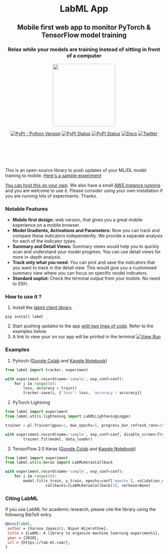 <div align="center" style="margin-bottom: 100px;">
<h1>LabML App</h1>
<h2>Mobile first web app to monitor PyTorch & TensorFlow model training</h2>
<h3>Relax while your models are training instead of sitting in front of a computer</h3>

<img src="https://raw.githubusercontent.com/lab-ml/lab/master/images/lab_logo.png" width="200px" alt="">

[![PyPI - Python Version](https://badge.fury.io/py/labml.svg)](https://badge.fury.io/py/labml)
[![PyPI Status](https://pepy.tech/badge/labml)](https://pepy.tech/project/labml)
[![PyPI Status](https://img.shields.io/badge/slack-chat-green.svg?logo=slack)](https://join.slack.com/t/labforml/shared_invite/zt-egj9zvq9-Dl3hhZqobexgT7aVKnD14g/)
[![Docs](https://img.shields.io/badge/labml-docs-blue)](http://lab-ml.com/)
[![Twitter](https://img.shields.io/twitter/url.svg?label=Follow%20%40LabML&style=social&url=https%3A%2F%2Ftwitter.com%2FLabML)](https://twitter.com/LabML1?ref_src=twsrc%5Etfw)
</div>

This is an open-source library to push updates of your ML/DL model training to mobile. [Here's a sample experiment](https://web.lab-ml.com/run?uuid=39b03a1e454011ebbaff2b26e3148b3d)

[You can host this on your own](https://github.com/lab-ml/app/blob/master/docs/installation.rst).
We also have a small [AWS instance running](https://web.lab-ml.com). and you are welcome to use it. Please consider using your own installation if you are running lots of
experiments. Thanks.

### Notable Features

* **Mobile first design:** web version, that gives you a great mobile experience on a mobile browser.
* **Model Gradients, Activations and Parameters:** Now you can track and compare these indicators independently. We provide a separate analysis for each of the indicator types.
* **Summary and Detail Views:** Summary views would help you to quickly scan and understand your model progress. You can use detail views for more in-depth analysis.
* **Track only what you need:** You can pick and save the indicators that you want to track in the detail view. This would give you a customised summary view where you can focus on specific model indicators.
* **Standard ouptut:** Check the terminal output from your mobile. No need to SSH.

### How to use it ?
1. Install the [labml client library](https://github.com/lab-ml/labml).

```
pip install labml
```

2. Start pushing updates to the app  [with two lines of code](http://lab-ml.com/guide/tracker.html). Refer to the examples below.
3. A link to view your on our app will be printed in the terminal [![View Run](https://img.shields.io/badge/labml-experiment-brightgreen)](https://web.lab-ml.com/run?uuid=9e7f39e047e811ebbaff2b26e3148b3d)

### Examples

1. Pytorch ([Google Colab](https://colab.research.google.com/drive/1Ldu5tr0oYN_XcYQORgOkIY_Ohsi152fz?usp=sharing) and  [Kaggle Notebook](https://www.kaggle.com/hnipun/monitoring-ml-model-training-on-your-mobile-phone))

```python
from labml import tracker, experiment

with experiment.record(name='sample', exp_conf=conf):
    for i in range(50):
        loss, accuracy = train()
        tracker.save(i, {'loss': loss, 'accuracy': accuracy})
```

2. PyTorch Lightning

```python
from labml import experiment
from labml.utils.lightening import LabMLLighteningLogger

trainer = pl.Trainer(gpus=1, max_epochs=5, progress_bar_refresh_rate=20, logger=LabMLLighteningLogger())

with experiment.record(name='sample', exp_conf=conf, disable_screen=True):
        trainer.fit(model, data_loader)

```

3. TensorFlow 2.0 Keras ([Google Colab](https://colab.research.google.com/drive/1lx1dUG3MGaIDnq47HVFlzJ2lytjSa9Zy?usp=sharing) and [Kaggle Notebook](https://www.kaggle.com/hnipun/monitor-keras-model-training-on-your-mobile-phone))

```python
from labml import experiment
from labml.utils.keras import LabMLKerasCallback

with experiment.record(name='sample', exp_conf=conf):
    for i in range(50):
        model.fit(x_train, y_train, epochs=conf['epochs'], validation_data=(x_test, y_test),
                  callbacks=[LabMLKerasCallback()], verbose=None)
```


### Citing LabML

If you use LabML for academic research, please cite the library using the following BibTeX entry.

```bibtex
@misc{labml,
 author = {Varuna Jayasiri, Nipun Wijerathne},
 title = {LabML: A library to organize machine learning experiments},
 year = {2020},
 url = {https://lab-ml.com/},
}
```
